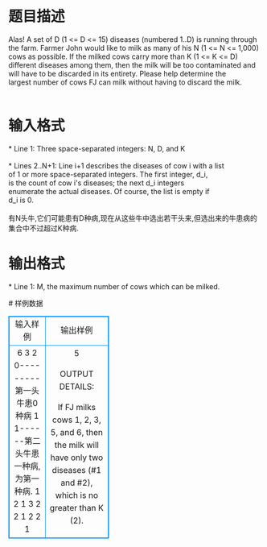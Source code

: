 # 

 
 # 题目描述 
<p>
Alas!  A set of D (1 <= D <= 15) diseases (numbered 1..D) is running through<br>the farm.  Farmer John would like to milk as many of his N (1 <= N <= 1,000)<br>cows as possible.  If the milked cows carry more than K (1 <= K <= D)<br>different diseases among them, then the milk will be too contaminated and<br>will have to be discarded in its entirety.  Please help determine the<br>largest number of cows FJ can milk without having to discard the milk.<br><br></p> 

 
 # 输入格式 
<p>
* Line 1: Three space-separated integers: N, D, and K<br><br>* Lines 2..N+1: Line i+1 describes the diseases of cow i with a list<br>        of 1 or more space-separated integers. The first integer, d_i,<br>        is the count of cow i's diseases; the next d_i integers<br>        enumerate the actual diseases. Of course, the list is empty if<br>        d_i is 0.<br><br>有N头牛,它们可能患有D种病,现在从这些牛中选出若干头来,但选出来的牛患病的集合中不过超过K种病.</p> 

 
 # 输出格式 
<p>
* Line 1: M, the maximum number of cows which can be milked.<br></p> 
# 样例数据
<style>
        table,table tr th, table tr td { border:1px solid #0094ff; }
        table { width: 200px; min-height: 25px; line-height: 25px; text-align: center; border-collapse: collapse;}   
    </style>
<table>
	<tr>
		<td>输入样例</td>
		<td>输出样例</td>
	</tr>
<tr><td>6 3 2
0---------第一头牛患0种病
1 1------第二头牛患一种病,为第一种病.
1 2
1 3
2 2 1
2 2 1
</td><td>5

OUTPUT DETAILS:

If FJ milks cows 1, 2, 3, 5, and 6, then the milk will have only two
diseases (#1 and #2), which is no greater than K (2). 
</td></tr></table>
